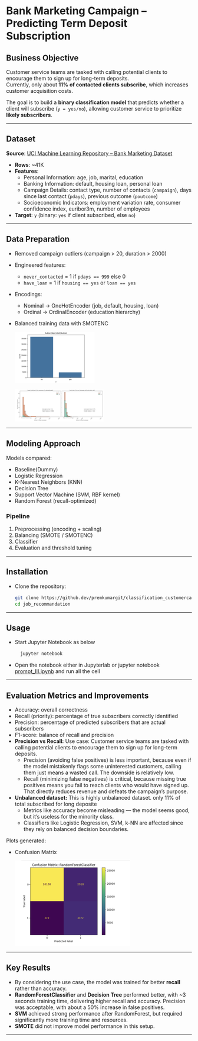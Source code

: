 # Bank Marketing Campaign – Predicting Term Deposit Subscription

## Business Objective
Customer service teams are tasked with calling potential clients to encourage them to sign up for long-term deposits.  
Currently, only about **11% of contacted clients subscribe**, which increases customer acquisition costs.  

The goal is to build a **binary classification model** that predicts whether a client will subscribe (`y = yes/no`), allowing customer service to prioritize **likely subscribers**.  
 

---

## Dataset
**Source**: [UCI Machine Learning Repository – Bank Marketing Dataset](https://archive.ics.uci.edu/dataset/222/bank+marketing)  

- **Rows**: ~41K  
- **Features**:
  - Personal Information: age, job, marital, education  
  - Banking Information: default, housing loan, personal loan  
  - Campaign Details: contact type, number of contacts (`campaign`), days since last contact (`pdays`), previous outcome (`poutcome`)  
  - Socioeconomic Indicators: employment variation rate, consumer confidence index, euribor3m, number of employees  
- **Target**: `y` (binary: `yes` if client subscribed, else `no`)  

---

## Data Preparation
- Removed campaign outliers (campaign > 20, duration > 2000)  
- Engineered features:  
  - `never_contacted` = 1 if `pdays == 999` else 0  
  - `have_loan` = 1 if `housing == yes` or `loan == yes`  
- Encodings:  
  - Nominal → OneHotEncoder (job, default, housing, loan)  
  - Ordinal → OrdinalEncoder (education hierarchy)  
- Balanced training data with SMOTENC

  <p float="center">
        <img src="./images/subscription distribution.png" width="45%"> 
    </p> 
    <p float="center">
        <img src="./images/Subscription based on newly contacted.png" width="50%"> 
    </p> 


---

## Modeling Approach
Models compared:
- Baseline(Dummy)
- Logistic Regression  
- K-Nearest Neighbors (KNN)  
- Decision Tree  
- Support Vector Machine (SVM, RBF kernel)  
- Random Forest (recall-optimized)  

### Pipeline
1. Preprocessing (encoding + scaling)  
2. Balancing (SMOTE / SMOTENC)  
3. Classifier  
4. Evaluation and threshold tuning  

---

## Installation

- Clone the repository:
   ```bash
   git clone https://github.dev/premkumargit/classification_customercare_targets.git
   cd job_recommandation
   ```
---

## Usage
- Start Jupyter Notebook as below
  ``` bash
    jupyter notebook
  ```
- Open the notebook either in Jupyterlab or jupyter notebook [prompt_III.ipynb](https://github.com/premkumargit/classification_customercare_targets/blob/main/prompt_III.ipynb) and run all the cell

---

## Evaluation Metrics and Improvements
- Accuracy: overall correctness  
- Recall (priority): percentage of true subscribers correctly identified  
- Precision: percentage of predicted subscribers that are actual subscribers  
- F1-score: balance of recall and precision  
- **Precision vs Recall:** Use case: Customer service teams are tasked with calling potential clients to encourage them to sign up for long-term deposits. 
    - Precision (avoiding false positives) is less important, because even if the model mistakenly flags some uninterested customers, calling them just means a wasted call. The downside is relatively low.
    - Recall (minimizing false negatives) is critical, because missing true positives means you fail to reach clients who would have signed up. That directly reduces revenue and defeats the campaign’s purpose.
- **Unbalanced dataset:** This is highly unbalanced dataset. only 11% of total subscribed for long deposite
    - Metrics like accuracy become misleading — the model seems good, but it’s useless for the minority class.
    - Classifiers like Logistic Regression, SVM,  k-NN are affected since they rely on balanced decision boundaries. 

Plots generated:
- Confusion Matrix  
  <p float="center">
        <img src="./images/confustion matrix.png" width="65%"> 
    </p>   

---

## Key Results
- By considering the use case, the model was trained for better **recall** rather than accuracy.  
- **RandomForestClassifier** and **Decision Tree** performed better, with ~3 seconds training time, delivering higher recall and accuracy. Precision was acceptable, with about a 50% increase in false positives.  
- **SVM** achieved strong performance after RandomForest, but required significantly more training time and resources.  
- **SMOTE** did not improve model performance in this setup.  

---

